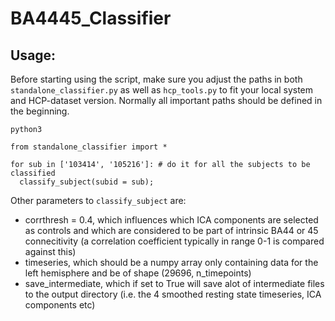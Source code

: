 # BA4445_Classifier


## Usage:

Before starting using the script, make sure you adjust the paths in both `standalone_classifier.py` as well as `hcp_tools.py` to fit your local system and HCP-dataset version. Normally all important paths should be defined in the beginning.

```
python3

from standalone_classifier import *

for sub in ['103414', '105216']: # do it for all the subjects to be classified
  classify_subject(subid = sub);
```

Other parameters to `classify_subject` are: 
* corrthresh = 0.4, which influences which ICA components are selected as controls and which are considered to be part of intrinsic BA44 or 45 connecitivity (a correlation coefficient typically in range 0-1 is compared against this)
* timeseries, which should be a numpy array only containing data for the left hemisphere and be of shape (29696, n_timepoints)
* save_intermediate, which if set to True will save alot of intermediate files to the output directory (i.e. the 4 smoothed resting state timeseries, ICA components etc)